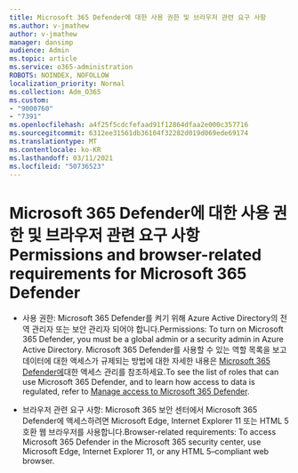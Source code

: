 ```yaml
---
title: Microsoft 365 Defender에 대한 사용 권한 및 브라우저 관련 요구 사항
ms.author: v-jmathew
author: v-jmathew
manager: dansimp
audience: Admin
ms.topic: article
ms.service: o365-administration
ROBOTS: NOINDEX, NOFOLLOW
localization_priority: Normal
ms.collection: Adm_O365
ms.custom:
- "9000760"
- "7391"
ms.openlocfilehash: a4f25f5cdcfefaad91f12864dfaa2e000c357716
ms.sourcegitcommit: 6312ee31561db36104f32282d019d069ede69174
ms.translationtype: MT
ms.contentlocale: ko-KR
ms.lasthandoff: 03/11/2021
ms.locfileid: "50736523"
---
```

# <a name="permissions-and-browser-related-requirements-for-microsoft-365-defender"></a><span data-ttu-id="74c4e-102">Microsoft 365 Defender에 대한 사용 권한 및 브라우저 관련 요구 사항</span><span class="sxs-lookup"><span data-stu-id="74c4e-102">Permissions and browser-related requirements for Microsoft 365 Defender</span></span>

- <span data-ttu-id="74c4e-103">사용 권한: Microsoft 365 Defender를 켜기 위해 Azure Active Directory의 전역 관리자 또는 보안 관리자 되어야 합니다.</span><span class="sxs-lookup"><span data-stu-id="74c4e-103">Permissions: To turn on Microsoft 365 Defender, you must be a global admin or a security admin in Azure Active Directory.</span></span> <span data-ttu-id="74c4e-104">Microsoft 365 Defender를 사용할 수 있는 역할 목록을 보고 데이터에 대한 액세스가 규제되는 방법에 대한 자세한 내용은 [Microsoft 365 Defender에](https://go.microsoft.com/fwlink/?linkid=2143626)대한 액세스 관리를 참조하세요.</span><span class="sxs-lookup"><span data-stu-id="74c4e-104">To see the list of roles that can use Microsoft 365 Defender, and to learn how access to data is regulated, refer to [Manage access to Microsoft 365 Defender](https://go.microsoft.com/fwlink/?linkid=2143626).</span></span>

- <span data-ttu-id="74c4e-105">브라우저 관련 요구 사항: Microsoft 365 보안 센터에서 Microsoft 365 Defender에 액세스하려면 Microsoft Edge, Internet Explorer 11 또는 HTML 5 호환 웹 브라우저를 사용합니다.</span><span class="sxs-lookup"><span data-stu-id="74c4e-105">Browser-related requirements: To access Microsoft 365 Defender in the Microsoft 365 security center, use Microsoft Edge, Internet Explorer 11, or any HTML 5–compliant web browser.</span></span>
